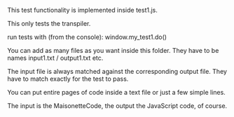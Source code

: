 

This test functionality is implemented inside test1.js.

This only tests the transpiler.

run tests with (from the console):
  window.my_test1.do()

You can add as many files as you want inside this folder.
They have to be names input1.txt / output1.txt etc.

The input file is always matched against the corresponding output file.
They have to match exactly for the test to pass.

You can put entire pages of code inside a text file
or just a few simple lines.

The input is the MaisonetteCode, the output the JavaScript code, of course.
